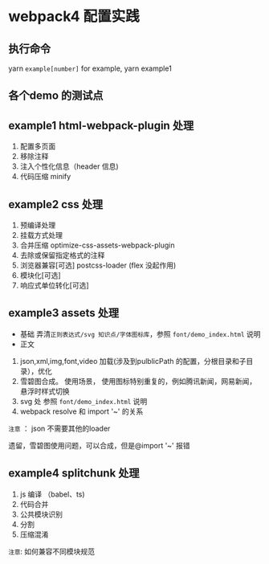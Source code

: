 # webpack4 配置实践

## 执行命令

yarn `example[number]`   for example, yarn example1

## 各个demo 的测试点
## example1 html-webpack-plugin 处理

1. 配置多页面 
2. 移除注释
3. 注入个性化信息（header 信息)
4. 代码压缩 minify

## example2 css 处理

1. 预编译处理
2. 挂载方式处理
3. 合并压缩 optimize-css-assets-webpack-plugin
4. 去除或保留指定格式的注释
5. 浏览器兼容[可选]  postcss-loader (flex 没起作用)
6. 模块化[可选] 
7. 响应式单位转化[可选] 

## example3 assets 处理
* 基础
弄清`正则表达式/svg 知识点/字体图标库`，参照 `font/demo_index.html` 说明
* 正文
1. json,xml,img,font,video 加载(涉及到pulblicPath 的配置，分根目录和子目录），优化 
2. 雪碧图合成。 使用场景， 使用图标特别重复的，例如腾讯新闻，网易新闻，悬浮时样式切换
3. svg 处 参照 `font/demo_index.html` 说明
4. webpack resolve 和 import '~' 的关系

`注意` ： json 不需要其他的loader 

遗留，雪碧图使用问题，可以合成，但是@import '~' 报错

## example4 splitchunk 处理

1. js 编译 （babel、ts)
2. 代码合并
3. 公共模块识别
4. 分割
5. 压缩混淆

`注意`: 如何兼容不同模块规范
